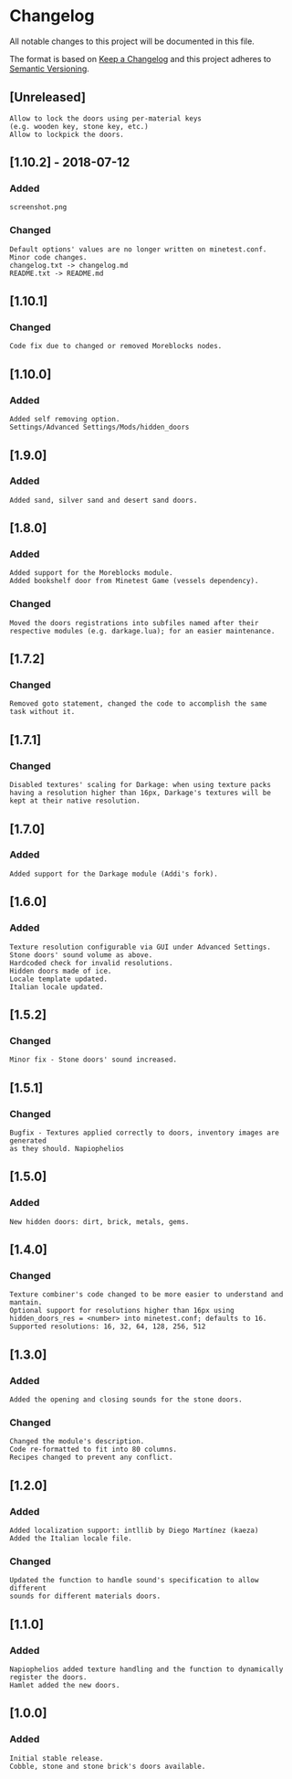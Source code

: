 # Changelog
All notable changes to this project will be documented in this file.

The format is based on [Keep a Changelog](http://keepachangelog.com/en/1.0.0/)
and this project adheres to [Semantic Versioning](https://semver.org/).


## [Unreleased]

	Allow to lock the doors using per-material keys
	(e.g. wooden key, stone key, etc.)
	Allow to lockpick the doors.


## [1.10.2] - 2018-07-12
### Added

	screenshot.png

### Changed

	Default options' values are no longer written on minetest.conf.
	Minor code changes.
	changelog.txt -> changelog.md
	README.txt -> README.md



## [1.10.1]
### Changed
	Code fix due to changed or removed Moreblocks nodes.



## [1.10.0]
### Added

	Added self removing option.
	Settings/Advanced Settings/Mods/hidden_doors



## [1.9.0]
### Added

	Added sand, silver sand and desert sand doors.



## [1.8.0]
### Added

	Added support for the Moreblocks module.
	Added bookshelf door from Minetest Game (vessels dependency).

### Changed

	Moved the doors registrations into subfiles named after their
	respective modules (e.g. darkage.lua); for an easier maintenance.



## [1.7.2]
### Changed

	Removed goto statement, changed the code to accomplish the same
	task without it.



## [1.7.1]
### Changed

	Disabled textures' scaling for Darkage: when using texture packs
	having a resolution higher than 16px, Darkage's textures will be
	kept at their native resolution.



## [1.7.0]
### Added

	Added support for the Darkage module (Addi's fork).



## [1.6.0]
### Added

	Texture resolution configurable via GUI under Advanced Settings.
	Stone doors' sound volume as above.
	Hardcoded check for invalid resolutions.
	Hidden doors made of ice.
	Locale template updated.
	Italian locale updated.



## [1.5.2]
### Changed

	Minor fix - Stone doors' sound increased.



## [1.5.1]
### Changed

	Bugfix - Textures applied correctly to doors, inventory images are generated
	as they should. Napiophelios



## [1.5.0]
### Added

	New hidden doors: dirt, brick, metals, gems.



## [1.4.0]
### Changed

	Texture combiner's code changed to be more easier to understand and mantain.
	Optional support for resolutions higher than 16px using
	hidden_doors_res = <number> into minetest.conf; defaults to 16.
	Supported resolutions: 16, 32, 64, 128, 256, 512



## [1.3.0]
### Added

	Added the opening and closing sounds for the stone doors.

### Changed

	Changed the module's description.
	Code re-formatted to fit into 80 columns.
	Recipes changed to prevent any conflict.



## [1.2.0]
### Added

	Added localization support: intllib by Diego Martínez (kaeza)
	Added the Italian locale file.

### Changed

	Updated the function to handle sound's specification to allow different
	sounds for different materials doors.



## [1.1.0]
### Added

	Napiophelios added texture handling and the function to dynamically
	register the doors.
	Hamlet added the new doors.



## [1.0.0]
### Added

	Initial stable release.
	Cobble, stone and stone brick's doors available.
